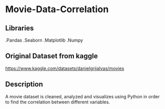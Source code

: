 # Movie-Data-Correlation
## Libraries
.Pandas
.Seaborn
.Matplotlib
.Numpy
## Original Dataset from kaggle
https://www.kaggle.com/datasets/danielgrijalvas/movies
## Description 
A movie dataset is cleaned, analyzed and visualizes using Python in order to find the correlation between different variables.
